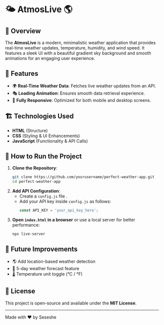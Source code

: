 # 🌤 AtmosLive 🌎

## 📌 Overview

The **AtmosLive** is a modern, minimalistic weather application that provides real-time weather updates, temperature, humidity, and wind speed. It features a sleek UI with a beautiful gradient sky background and smooth animations for an engaging user experience.

## 🎨 Features

- 🌍 **Real-Time Weather Data**: Fetches live weather updates from an API.
- 🎭 **Loading Animation**: Ensures smooth data retrieval experience.
- 📱 **Fully Responsive**: Optimized for both mobile and desktop screens.

## 🏗 Technologies Used

- **HTML** (Structure)
- **CSS** (Styling & UI Enhancements)
- **JavaScript** (Functionality & API Calls)

## 🚀 How to Run the Project

1. **Clone the Repository**:
   ```bash
   git clone https://github.com/yourusername/perfect-weather-app.git
   cd perfect-weather-app
   ```
2. **Add API Configuration**:
   - Create a `config.js` file .
   - Add your API key inside `config.js` as follows:
     ```js
     const API_KEY = 'your_api_key_here';
     ```
3. **Open `index.html` in a browser** or use a local server for better performance:
   ```bash
   npx live-server
   ```

## 🎯 Future Improvements

- 🌎 Add location-based weather detection
- 📅 5-day weather forecast feature
- 🌡 Temperature unit toggle (°C / °F)

## 📜 License

This project is open-source and available under the **MIT License**.

---

Made with ❤️ by Seseshe
